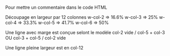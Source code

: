 Pour mettre un commentaire dans le code HTML
<!-- XXXXXX -->

Découpage en largeur par 12 colonnes
w-col-2 => 16.6% 
w-col-3 => 25%
w-col-4 => 33.3%
w-col-5 => 41.7%
w-col-6 => 50%

Une ligne avec marge est conçue selont le modèle
col-2 vide / col-5 + col-3 OU col-3 + col-5 / col-2 vide

Une ligne pleine largeur est en col-12
